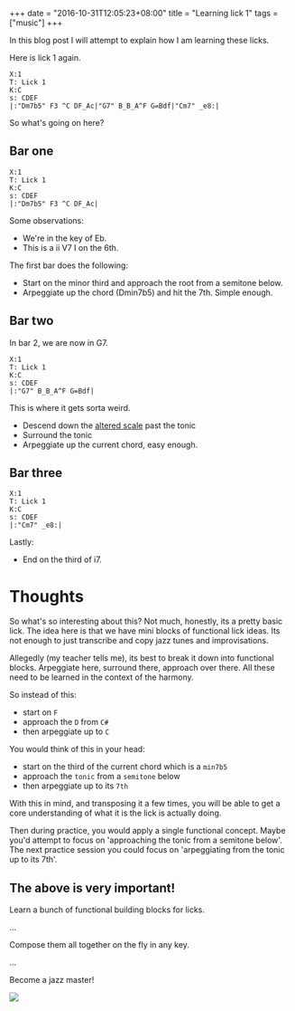 +++
date = "2016-10-31T12:05:23+08:00"
title = "Learning lick 1"
tags = ["music"]
+++

In this blog post I will attempt to explain how I am learning these licks.

<!--more-->

Here is lick 1 again.

```
X:1
T: Lick 1
K:C
s: CDEF
|:"Dm7b5" F3 ^C DF_Ac|"G7" B_B_A^F G=Bdf|"Cm7" _e8:|
```

So what's going on here?

## Bar one

```
X:1
T: Lick 1
K:C
s: CDEF
|:"Dm7b5" F3 ^C DF_Ac|
```

Some observations:

- We're in the key of Eb.
- This is a ii V7 I on the 6th.

The first bar does the following:

- Start on the minor third and approach the root from a semitone below.
- Arpeggiate up the chord (Dmin7b5) and hit the 7th. Simple enough.

## Bar two

In bar 2, we are now in G7.
```
X:1
T: Lick 1
K:C
s: CDEF
|:"G7" B_B_A^F G=Bdf|
```

This is where it gets sorta weird.

- Descend down the [altered scale](https://en.wikipedia.org/wiki/Altered_scale) past the tonic
- Surround the tonic
- Arpeggiate up the current chord, easy enough.

## Bar three

```
X:1
T: Lick 1
K:C
s: CDEF
|:"Cm7" _e8:|
```

Lastly:

- End on the third of i7.

# Thoughts

So what's so interesting about this? Not much, honestly, its a pretty basic lick. The idea here is that we have mini blocks of functional lick ideas. Its not enough to just transcribe and copy jazz tunes and improvisations.

Allegedly (my teacher tells me), its best to break it down into functional blocks. Arpeggiate here, surround there, approach over there. All these need to be learned in the context of the harmony.

So instead of this:

- start on `F`
- approach the `D` from `C#`
- then arpeggiate up to `C`

You would think of this in your head:

- start on the third of the current chord which is a `min7b5`
- approach the `tonic` from a `semitone` below
- then arpeggiate up to its `7th`

With this in mind, and transposing it a few times, you will be able to get a core understanding of what it is the lick is actually doing.

Then during practice, you would apply a single functional concept. Maybe you'd attempt to focus on 'approaching the tonic from a semitone below'. The next practice session you could focus on 'arpeggiating from the tonic up to its 7th'.

## The above is very important!

Learn a bunch of functional building blocks for licks.

...

Compose them all together on the fly in any key.

...

Become a jazz master!

![](/technical-blog/images/jazzpianomaster.jpg)
